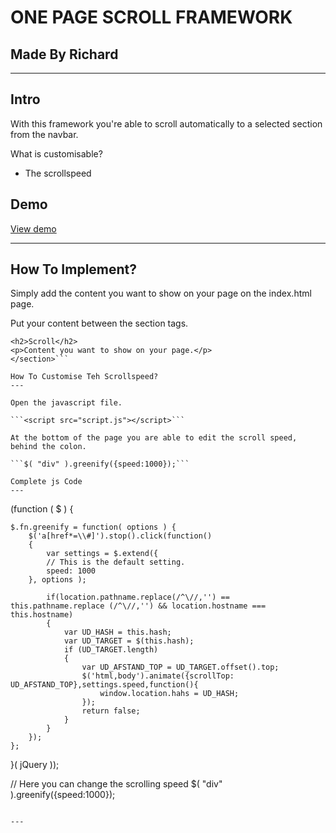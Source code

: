 ONE PAGE SCROLL FRAMEWORK
===

Made By Richard
---

---

Intro
---

With this framework you're able to scroll automatically to a selected section from the navbar.

What is customisable?
* The scrollspeed


Demo
---
<a href="http://richardcoopmans.com/school/scroll.html">View demo</a>

---

How To Implement?
---

Simply add the content you want to show on your page on the index.html page.

Put your content between the section tags.

```<section id="section1" class="ud_scroll">
<h2>Scroll</h2>
<p>Content you want to show on your page.</p>
</section>```

How To Customise Teh Scrollspeed?
---

Open the javascript file.

```<script src="script.js"></script>```

At the bottom of the page you are able to edit the scroll speed, behind the colon.

```$( "div" ).greenify({speed:1000});```

Complete js Code
---

```
(function ( $ ) {
 
    $.fn.greenify = function( options ) {
        $('a[href*=\\#]').stop().click(function()
        {
            var settings = $.extend({
            // This is the default setting.
            speed: 1000
        }, options );
            
            if(location.pathname.replace(/^\//,'') == this.pathname.replace (/^\//,'') && location.hostname === this.hostname)
            {
                var UD_HASH = this.hash;
                var UD_TARGET = $(this.hash);
                if (UD_TARGET.length)
                {
                    var UD_AFSTAND_TOP = UD_TARGET.offset().top;
                    $('html,body').animate({scrollTop: UD_AFSTAND_TOP},settings.speed,function(){
                        window.location.hahs = UD_HASH;
                    });
                    return false;
                }      
            }   
        });
    };
 
}( jQuery ));

// Here you can change the scrolling speed
$( "div" ).greenify({speed:1000});
```

---